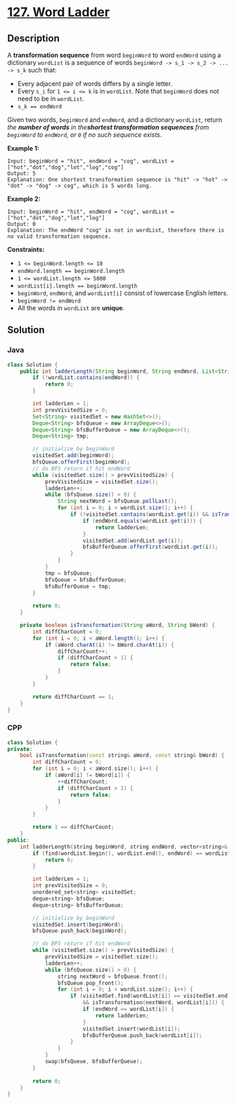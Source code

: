 # [127. Word Ladder](https://leetcode.com/problems/word-ladder/description/)

## Description
A **transformation sequence** from word `beginWord` to word `endWord` using a dictionary `wordList` is a sequence of words `beginWord -> s_1 -> s_2 -> ... -> s_k` such that:

+ Every adjacent pair of words differs by a single letter.
+ Every `s_i` for `1 <= i <= k` is in `wordList`. Note that `beginWord` does not need to be in `wordList`.
+ `s_k == endWord`

Given two words, `beginWord` and `endWord`, and a dictionary `wordList`, return *the **number of words** in the**shortest transformation sequences** from `beginWord` to `endWord`, or `0` if no such sequence exists*.

**Example 1:**
```
Input: beginWord = "hit", endWord = "cog", wordList = ["hot","dot","dog","lot","log","cog"]
Output: 5
Explanation: One shortest transformation sequence is "hit" -> "hot" -> "dot" -> "dog" -> cog", which is 5 words long.
```

**Example 2:**
```
Input: beginWord = "hit", endWord = "cog", wordList = ["hot","dot","dog","lot","log"]
Output: 0
Explanation: The endWord "cog" is not in wordList, therefore there is no valid transformation sequence.
```

**Constraints:**
+ `1 <= beginWord.length <= 10`
+ `endWord.length == beginWord.length`
+ `1 <= wordList.length <= 5000`
+ `wordList[i].length == beginWord.length`
+ `beginWord`, `endWord`, and `wordList[i]` consist of lowercase English letters.
+ `beginWord != endWord`
+ All the words in `wordList` are **unique**.


## Solution
### Java
```java
class Solution {
    public int ladderLength(String beginWord, String endWord, List<String> wordList) {
        if (!wordList.contains(endWord)) {
            return 0;
        }

        int ladderLen = 1;
        int prevVisitedSize = 0;
        Set<String> visitedSet = new HashSet<>();
        Deque<String> bfsQueue = new ArrayDeque<>();
        Deque<String> bfsBufferQueue = new ArrayDeque<>();
        Deque<String> tmp;

        // initialize by beginWord
        visitedSet.add(beginWord);
        bfsQueue.offerFirst(beginWord);
        // do BFS return if hit endWord
        while (visitedSet.size() > prevVisitedSize) {
            prevVisitedSize = visitedSet.size();
            ladderLen++;
            while (bfsQueue.size() > 0) {
                String nextWord = bfsQueue.pollLast();
                for (int i = 0; i < wordList.size(); i++) {
                    if (!visitedSet.contains(wordList.get(i)) && isTransformation(nextWord, wordList.get(i))) {
                        if (endWord.equals(wordList.get(i))) {
                            return ladderLen;
                        }
                        visitedSet.add(wordList.get(i));
                        bfsBufferQueue.offerFirst(wordList.get(i));
                    }
                }
            }
            tmp = bfsQueue;
            bfsQueue = bfsBufferQueue;
            bfsBufferQueue = tmp;
        }
        
        return 0;
    }

    private boolean isTransformation(String aWord, String bWord) {
        int diffCharCount = 0;
        for (int i = 0; i < aWord.length(); i++) {
            if (aWord.charAt(i) != bWord.charAt(i)) {
                diffCharCount++;
                if (diffCharCount > 1) {
                    return false;
                }
            }
        }

        return diffCharCount == 1;
    }
}
```

### CPP
```cpp
class Solution {
private:
    bool isTransformation(const string& aWord, const string& bWord) {
        int diffCharCount = 0;
        for (int i = 0; i < aWord.size(); i++) {
            if (aWord[i] != bWord[i]) {
                ++diffCharCount;
                if (diffCharCount > 1) {
                    return false;
                }
            }
        }

        return 1 == diffCharCount;
    }
public:
    int ladderLength(string beginWord, string endWord, vector<string>& wordList) {
        if (find(wordList.begin(), wordList.end(), endWord) == wordList.end()) {
            return 0;
        }

        int ladderLen = 1;
        int prevVisitedSize = 0;
        unordered_set<string> visitedSet;
        deque<string> bfsQueue;
        deque<string> bfsBufferQueue;

        // initialize by beginWord
        visitedSet.insert(beginWord);
        bfsQueue.push_back(beginWord);

        // do BFS return if hit endWord
        while (visitedSet.size() > prevVisitedSize) {
            prevVisitedSize = visitedSet.size();
            ladderLen++;
            while (bfsQueue.size() > 0) {
                string nextWord = bfsQueue.front();
                bfsQueue.pop_front();
                for (int i = 0; i < wordList.size(); i++) {
                    if (visitedSet.find(wordList[i]) == visitedSet.end()
                        && isTransformation(nextWord, wordList[i])) {
                        if (endWord == wordList[i]) {
                            return ladderLen;
                        }
                        visitedSet.insert(wordList[i]);
                        bfsBufferQueue.push_back(wordList[i]);
                    }
                }
            }
            swap(bfsQueue, bfsBufferQueue);
        }
        
        return 0;
    }
}
```
